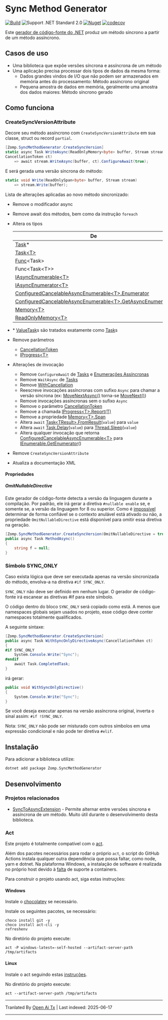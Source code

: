 # Sync Method Generator

[![Build](https://github.com/zompinc/sync-method-generator/actions/workflows/build.yml/badge.svg)](https://github.com/zompinc/sync-method-generator/actions/workflows/build.yml)
![Support .NET Standard 2.0](https://img.shields.io/badge/dotnet%20version-.NET%20Standard%202.0-blue)
[![Nuget](https://img.shields.io/nuget/v/Zomp.SyncMethodGenerator)](https://www.nuget.org/packages/Zomp.SyncMethodGenerator)
[![codecov](https://codecov.io/gh/zompinc/sync-method-generator/branch/master/graph/badge.svg)](https://codecov.io/gh/zompinc/sync-method-generator)

Este [gerador de código-fonte do .NET](https://learn.microsoft.com/en-us/dotnet/csharp/roslyn-sdk/source-generators-overview) produz um método síncrono a partir de um método assíncrono.

## Casos de uso

- Uma biblioteca que expõe versões síncrona e assíncrona de um método
- Uma aplicação precisa processar dois tipos de dados da mesma forma:
  - Dados grandes vindos de I/O que não podem ser armazenados em memória antes do processamento: Método assíncrono original
  - Pequena amostra de dados em memória, geralmente uma amostra dos dados maiores: Método síncrono gerado

## Como funciona

### CreateSyncVersionAttribute

Decore seu método assíncrono com `CreateSyncVersionAttribute` em sua classe, struct ou record `partial`.

```cs
[Zomp.SyncMethodGenerator.CreateSyncVersion]
static async Task WriteAsync(ReadOnlyMemory<byte> buffer, Stream stream, 
CancellationToken ct)
    => await stream.WriteAsync(buffer, ct).ConfigureAwait(true);
```

E será gerada uma versão síncrona do método:

```cs
static void Write(ReadOnlySpan<byte> buffer, Stream stream)
    => stream.Write(buffer);
```

Lista de alterações aplicadas ao novo método sincronizado:

- Remove o modificador async
- Remove await dos métodos, bem como da instrução `foreach`
- Altera os tipos

  | De                                                                                                                                                                                                  | Para                                                                                                                                |
  | --------------------------------------------------------------------------------------------------------------------------------------------------------------------------------------------------- | ------------------------------------------------------------------------------------------------------------------------------------ |
  | [Task](https://learn.microsoft.com/en-us/dotnet/api/system.threading.tasks.task)*                                                                                                                   | void                                                                                                                                 |
  | [Task\<T>](https://learn.microsoft.com/en-us/dotnet/api/system.threading.tasks.task-1)                                                                                                              | T                                                                                                                                    |
  | [Func](https://learn.microsoft.com/en-us/dotnet/api/system.func-1)\<Task>                                                                                                                           | [Action](https://learn.microsoft.com/en-us/dotnet/api/system.action)                                                                 |
  | Func\<Task\<T>>                                                                                                                                                                                     | Func\<T>                                                                                                                             |
  | [IAsyncEnumerable\<T>](https://learn.microsoft.com/en-us/dotnet/api/system.collections.generic.iasyncenumerable-1)                                                                                  | [IEnumerable\<T>](https://learn.microsoft.com/en-us/dotnet/api/system.collections.generic.ienumerable-1)                             |
  | [IAsyncEnumerator\<T>](https://learn.microsoft.com/en-us/dotnet/api/system.collections.generic.iasyncenumerator-1)                                                                                  | [IEnumerator\<T>](https://learn.microsoft.com/en-us/dotnet/api/system.collections.generic.ienumerator-1)                             |
  | [ConfiguredCancelableAsyncEnumerable\<T>.Enumerator](https://learn.microsoft.com/en-us/dotnet/api/system.runtime.compilerservices.configuredcancelableasyncenumerable-1.enumerator)                 | [IEnumerator\<T>](https://learn.microsoft.com/en-us/dotnet/api/system.collections.generic.ienumerator-1)                             |
  | [ConfiguredCancelableAsyncEnumerable\<T>.GetAsyncEnumerator](https://learn.microsoft.com/en-us/dotnet/api/system.runtime.compilerservices.configuredcancelableasyncenumerable-1.getasyncenumerator) | [IEnumerable\<T>.GetEnumerator](https://learn.microsoft.com/en-us/dotnet/api/system.collections.generic.ienumerable-1.getenumerator) |
  | [Memory\<T>](https://learn.microsoft.com/en-us/dotnet/api/system.memory-1)                                                                                                                          | [Span\<T>](https://learn.microsoft.com/en-us/dotnet/api/system.span-1)                                                               |
  | [ReadOnlyMemory\<T>](https://learn.microsoft.com/en-us/dotnet/api/system.readonlymemory-1)                                                                                                          | [ReadOnlySpan\<T>](https://learn.microsoft.com/en-us/dotnet/api/system.readonlyspan-1)                                               |
- \* [ValueTask](https://learn.microsoft.com/en-us/dotnet/api/system.threading.tasks.valuetask)s são tratados exatamente como [Task](https://learn.microsoft.com/en-us/dotnet/api/system.threading.tasks.task)s
- Remove parâmetros
  - [CancellationToken](https://learn.microsoft.com/en-us/dotnet/api/system.threading.cancellationtoken)
  - [IProgress\<T>](https://learn.microsoft.com/en-us/dotnet/api/system.iprogress-1)
- Alterações de invocação
  - Remove `ConfigureAwait` de [Tasks](https://learn.microsoft.com/en-us/dotnet/api/system.threading.tasks.task.configureawait) e [Enumerações Assíncronas](https://learn.microsoft.com/en-us/dotnet/api/system.threading.tasks.taskasyncenumerableextensions.configureawait)
  - Remove `WaitAsync` de [Tasks](https://learn.microsoft.com/en-us/dotnet/api/system.threading.tasks.task.waitasync)
  - Remove [WithCancellation](https://learn.microsoft.com/en-us/dotnet/api/system.threading.tasks.taskasyncenumerableextensions.withcancellation)
  - Reescreve invocações assíncronas com sufixo `Async` para chamar a versão síncrona (ex: [MoveNextAsync()](https://learn.microsoft.com/en-us/dotnet/api/system.collections.generic.iasyncenumerator-1.movenextasync) torna-se [MoveNext()](https://learn.microsoft.com/en-us/dotnet/api/system.collections.ienumerator.movenext))
  - Remove invocações assíncronas sem o sufixo `Async`
  - Remove o parâmetro [CancellationToken](https://learn.microsoft.com/en-us/dotnet/api/system.threading.cancellationtoken)
  - Remove a chamada [IProgress\<T>.Report(T)](https://learn.microsoft.com/en-us/dotnet/api/system.iprogress-1.report)
  - Remove a propriedade [Memory\<T>.Span](https://learn.microsoft.com/en-us/dotnet/api/system.memory-1.span)
  - Altera `await` [Task\<TResult>.FromResult](https://learn.microsoft.com/en-us/dotnet/api/system.threading.tasks.task.fromresult)(`value`) para `value`
  - Altera `await` [Task.Delay](https://learn.microsoft.com/en-us/dotnet/api/system.threading.tasks.task.delay)(`value`) para [Thread.Sleep](https://learn.microsoft.com/en-us/dotnet/api/system.threading.thread.sleep)(`value`)
  - Altera qualquer invocação que retorna [ConfiguredCancelableAsyncEnumerable\<T>](https://learn.microsoft.com/en-us/dotnet/api/system.runtime.compilerservices.configuredcancelableasyncenumerable-1) para [IEnumerable.GetEnumerator](https://learn.microsoft.com/en-us/dotnet/api/system.collections.ienumerable.getenumerator)()
- Remove `CreateSyncVersionAttribute`
- Atualiza a documentação XML

#### Propriedades

##### OmitNullableDirective

Este gerador de código-fonte detecta a versão da linguagem durante a compilação. Por padrão, ele irá gerar a diretiva `#nullable enable` se, e somente se, a versão da linguagem for 8 ou superior. Como é [impossível](https://github.com/dotnet/roslyn/issues/49555) determinar de forma confiável se o contexto anulável está ativado ou não, a propriedade `OmitNullableDirective` está disponível para omitir essa diretiva na geração.

```cs
[Zomp.SyncMethodGenerator.CreateSyncVersion(OmitNullableDirective = true)]
public async Task MethodAsync()
{
    string f = null;
}
```

### Símbolo SYNC_ONLY

Caso exista lógica que deve ser executada apenas na versão sincronizada do método, envolva-a na diretiva `#if SYNC_ONLY`.

`SYNC_ONLY` não deve ser definido em nenhum lugar. O gerador de código-fonte irá escanear as diretivas #if para este símbolo.

O código dentro do bloco `SYNC_ONLY` será copiado como está. A menos que namespaces globais sejam usados no projeto, esse código deve conter namespaces totalmente qualificados.

A seguinte sintaxe:

```cs
[Zomp.SyncMethodGenerator.CreateSyncVersion]
public async Task WithSyncOnlyDirectiveAsync(CancellationToken ct)
{
#if SYNC_ONLY
    System.Console.Write("Sync");
#endif
    await Task.CompletedTask;
}
```

irá gerar:

```cs
public void WithSyncOnlyDirective()
{
    System.Console.Write("Sync");
}
```

Se você deseja executar apenas na versão assíncrona original, inverta o sinal assim: `#if !SYNC_ONLY`.

Nota: `SYNC_ONLY` não pode ser misturado com outros símbolos em uma expressão condicional e não pode ter diretiva `#elif`.

## Instalação

Para adicionar a biblioteca utilize:

```sh
dotnet add package Zomp.SyncMethodGenerator
```

## Desenvolvimento

### Projetos relacionados

- [SyncToAsyncExtension](https://marketplace.visualstudio.com/items?itemName=lsoft.SyncToAsyncExtension) - Permite alternar entre versões síncrona e assíncrona de um método. Muito útil durante o desenvolvimento desta biblioteca.

### Act

Este projeto é totalmente compatível com o [act](https://github.com/nektos/act).

Além dos pacotes necessários para rodar o próprio `act`, o script do GitHub Actions instala qualquer outra dependência que possa faltar, como node, yarn e dotnet. Na plataforma Windows, a instalação de software é realizada no próprio host devido à [falta](https://github.com/nektos/act/issues/1608) de suporte a containers.

Para construir o projeto usando act, siga estas instruções:

#### Windows

Instale o [chocolatey](https://chocolatey.org/install) se necessário.

Instale os seguintes pacotes, se necessário:

```pwsh
choco install git -y
choco install act-cli -y
refreshenv
```

No diretório do projeto execute:

```pwsh
act -P windows-latest=-self-hosted --artifact-server-path /tmp/artifacts
```

#### Linux

Instale o act seguindo estas [instruções](https://lindevs.com/install-act-on-ubuntu).

No diretório do projeto execute:

```pwsh
act --artifact-server-path /tmp/artifacts
```


---

Tranlated By [Open Ai Tx](https://github.com/OpenAiTx/OpenAiTx) | Last indexed: 2025-06-17

---